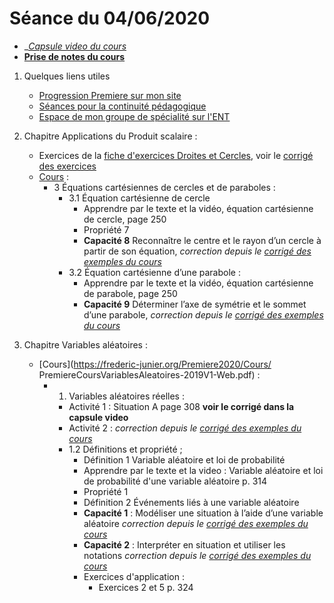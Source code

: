 # Séance du 04/06/2020

* __[Capsule video du cours]()_
* __[Prise de notes du cours]()__

1. Quelques liens utiles 
   * [Progression Premiere sur mon site](http://www.frederic-junier.org/Premiere2020/Progression/Premiere_2020.html)
   * [Séances pour la continuité pédagogique](https://frederic-junier.github.io/Premiere/)
   * [Espace de mon groupe de spécialité sur l'ENT](https://le-parc.ent.auvergnerhonealpes.fr/classes/premiere-specialite-maths/groupejunier/)


2. Chapitre Applications du Produit scalaire : 
   * Exercices de la [fiche d'exercices Droites et Cercles](https://frederic-junier.org/Premiere2020/Cours/Exercices-Droites-Cercles-Web.pdf), voir le [corrigé des exercices](../ApplicationsProduitScalaire/Exos/Corrige-Exos-Droites-Cercles.pdf)
   * [Cours](https://frederic-junier.org/Premiere2020/Cours/PremiereCoursApplicationsProduitScalaire2019V1-prof-Web.pdf)  :
     * 3 Équations cartésiennes de cercles et de paraboles :
       * 3.1 Équation cartésienne de cercle
         * Apprendre par le texte et la vidéo, équation cartésienne de cercle, page 250
         * Propriété 7
         * __Capacité 8__  Reconnaître le centre et le rayon d’un cercle à partir de son équation, _correction depuis le [corrigé des exemples du cours](../ApplicationsProduitScalaire/Cours/Corrige-ApplicationsProduitScalaire-2019.pdf)_  
       * 3.2  Équation cartésienne d’une parabole :
         * Apprendre par le texte et la vidéo, équation cartésienne de parabole, page 250
         * __Capacité 9__  Déterminer l’axe de symétrie et le sommet d’une parabole, _correction depuis le [corrigé des exemples du cours](../ApplicationsProduitScalaire/Cours/Corrige-ApplicationsProduitScalaire-2019.pdf)_  

3. Chapitre Variables aléatoires :
   * [Cours](https://frederic-junier.org/Premiere2020/Cours/  PremiereCoursVariablesAleatoires-2019V1-Web.pdf) :
     * 1. Variables aléatoires réelles :
        * Activité 1 : Situation A page 308 __voir le corrigé dans la capsule video__
        * Activité 2 : _correction depuis le [corrigé des exemples du cours](../VariablesAleatoires/Cours/Corrige-VariablesAleatoires-2019.pdf)_
        * 1.2 Définitions et propriété ;
          * Définition 1 Variable aléatoire et loi de probabilité 
          * Apprendre par le texte et la video : Variable aléatoire et loi de probabilité d'une variable aléatoire p. 314
          * Propriété 1
          * Définition 2 Événements liés à une variable aléatoire
          * __Capacité 1__ :  Modéliser une situation à l’aide d’une variable aléatoire _correction depuis le [corrigé des exemples du cours](../VariablesAleatoires/Cours/Corrige-VariablesAleatoires-2019.pdf)_
          * __Capacité 2__ :  Interpréter en situation et utiliser les notations _correction depuis le [corrigé des exemples du cours](../VariablesAleatoires/Cours/Corrige-VariablesAleatoires-2019.pdf)_
          * Exercices d'application : 
            * Exercices 2 et 5 p. 324